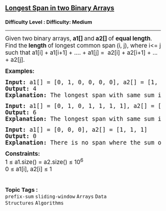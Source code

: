 <h2><a href="https://www.geeksforgeeks.org/problems/longest-span-with-same-sum-in-two-binary-arrays5142/1">Longest Span in two Binary Arrays</a></h2><h3>Difficulty Level : Difficulty: Medium</h3><hr><div class="problems_problem_content__Xm_eO"><p><span style="font-size: 14pt;">Given two<strong> </strong>binary arrays, <strong>a1[] </strong>and<strong> a2[] </strong>of <strong>equal length</strong>. Find the<strong> length </strong>of longest common span<strong> </strong>(i, j), where i&lt;= j such that a1[i] + a1[i+1] + .... + a1[j] =&nbsp; a2[i] + a2[i+1] + ... + a2[j].</span></p>
<p><span style="font-size: 14pt;"><strong>Examples:</strong></span></p>
<pre><span style="font-size: 14pt;"><strong>Input: </strong>a1[] = [0, 1, 0, 0, 0, 0], a2[] = [1, 0, 1, 0, 0, 1]
<strong>Output:</strong> 4
<strong>Explanation:</strong> The longest span with same sum is from index 1 to 4 (0-based indexing).
</span></pre>
<pre><span style="font-size: 14pt;"><strong>Input: </strong>a1[] = [0, 1, 0, 1, 1, 1, 1], a2[] = [1, 1, 1, 1, 1, 0, 1]
<strong>Output:</strong> 6<br><strong>Explanation:</strong> The longest span with same sum is from index 1 to 6 (0-based indexing).<br></span></pre>
<pre><span style="font-size: 14pt;"><strong>Input: </strong>a1[] = [0, 0, 0], a2[] = [1, 1, 1]
<strong>Output:</strong> 0
<strong>Explanation:</strong> There is no span where the sum of the elements in a1[] and a2[] is equal.</span></pre>
<p><span style="font-size: 14pt;"><strong>Constraints:</strong><br>1 ≤ a1.size() = a2.size() ≤ 10<sup>6</sup><br>0 ≤ a1[i], a2[i] ≤ 1</span></p></div><br><p><span style=font-size:18px><strong>Topic Tags : </strong><br><code>prefix-sum</code>&nbsp;<code>sliding-window</code>&nbsp;<code>Arrays</code>&nbsp;<code>Data Structures</code>&nbsp;<code>Algorithms</code>&nbsp;
